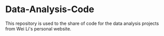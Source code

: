 # Data-Analysis-Code
This repository is used to the share of code for the data analysis projects from Wei Li's personal website.
